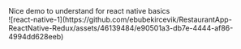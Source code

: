 <div>Nice demo to understand for react native basics</div>

<div>
![react-native-1](https://github.com/ebubekircevik/RestaurantApp-ReactNative-Redux/assets/46139484/e90501a3-db7e-4444-af86-4994dd628eeb)
</div>

